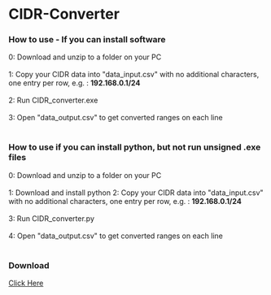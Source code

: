 # CIDR-Converter

<h3>How to use - If you can install software</h3>
0: Download and unzip to a folder on your PC <br><br>
1: Copy your CIDR data into "data_input.csv" with no additional characters, one entry per row, e.g. : <b>192.168.0.1/24</b> <br><br>
2: Run CIDR_converter.exe <br><br>
3: Open "data_output.csv" to get converted ranges on each line <br><br>

<h3>How to use if you can install python, but not run unsigned .exe files</h3>
0: Download and unzip to a folder on your PC <br><br>
1: Download and install python
2: Copy your CIDR data into "data_input.csv" with no additional characters, one entry per row, e.g. : <b>192.168.0.1/24</b> <br><br>
3: Run CIDR_converter.py <br><br>
4: Open "data_output.csv" to get converted ranges on each line <br><br>
<h3>Download</h3>
<a href = https://github.com/teffeh/CIDR-Converter/releases/latest/download/CIDR_converter.zip>Click Here</a>

